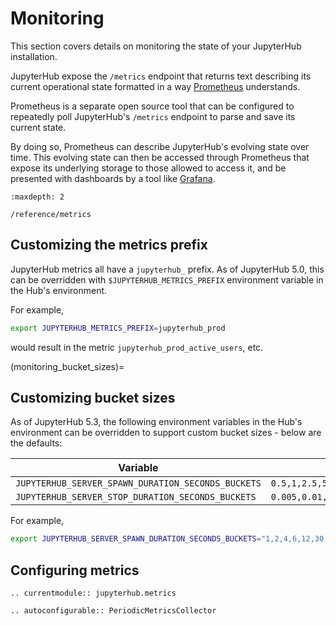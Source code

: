# Monitoring

This section covers details on monitoring the state of your JupyterHub installation.

JupyterHub expose the `/metrics` endpoint that returns text describing its current
operational state formatted in a way [Prometheus](https://prometheus.io) understands.

Prometheus is a separate open source tool that can be configured to repeatedly poll
JupyterHub's `/metrics` endpoint to parse and save its current state.

By doing so, Prometheus can describe JupyterHub's evolving state over time.
This evolving state can then be accessed through Prometheus that expose its underlying
storage to those allowed to access it, and be presented with dashboards by a
tool like [Grafana](https://grafana.com).

```{toctree}
:maxdepth: 2

/reference/metrics
```

## Customizing the metrics prefix

JupyterHub metrics all have a `jupyterhub_` prefix.
As of JupyterHub 5.0, this can be overridden with `$JUPYTERHUB_METRICS_PREFIX` environment variable
in the Hub's environment.

For example,

```bash
export JUPYTERHUB_METRICS_PREFIX=jupyterhub_prod
```

would result in the metric `jupyterhub_prod_active_users`, etc.

(monitoring_bucket_sizes)=

## Customizing bucket sizes

As of JupyterHub 5.3, the following environment variables in the Hub's environment can be overridden to support custom bucket sizes - below are the defaults:

| Variable                                           | Default                                                            |
| -------------------------------------------------- | ------------------------------------------------------------------ |
| `JUPYTERHUB_SERVER_SPAWN_DURATION_SECONDS_BUCKETS` | `0.5,1,2.5,5,10,15,30,60,120,180,300,600,inf`                      |
| `JUPYTERHUB_SERVER_STOP_DURATION_SECONDS_BUCKETS`  | `0.005,0.01,0.025,0.05,0.075,0.1,0.25,0.5,0.75,1,2.5,5,7.5,10,inf` |

For example,

```bash
export JUPYTERHUB_SERVER_SPAWN_DURATION_SECONDS_BUCKETS="1,2,4,6,12,30,60,120,inf"
```

## Configuring metrics

```{eval-rst}
.. currentmodule:: jupyterhub.metrics

.. autoconfigurable:: PeriodicMetricsCollector
```
